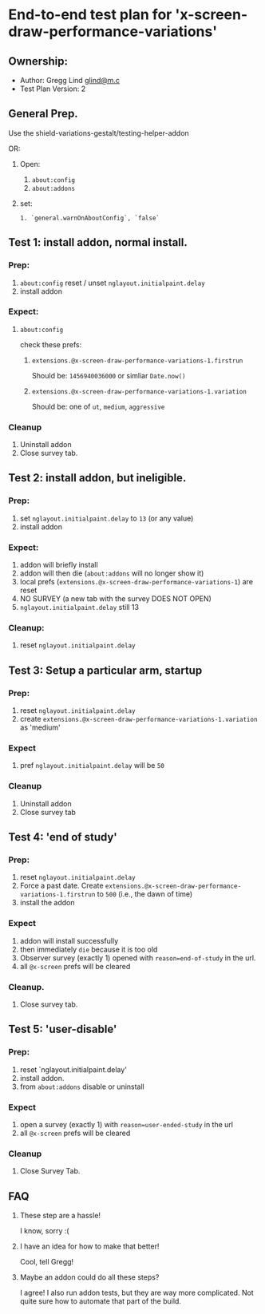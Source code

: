 # End-to-end test plan for 'x-screen-draw-performance-variations'

## Ownership:

- Author:  Gregg Lind <glind@m.c>
- Test Plan Version: 2

## General Prep.

Use the shield-variations-gestalt/testing-helper-addon

OR:

1.  Open:

	1. `about:config`
	2. `about:addons`

2.  set:

 		1. `general.warnOnAboutConfig`, `false`



## Test 1:  install addon, normal install.

### Prep:

1. `about:config` reset / unset  `nglayout.initialpaint.delay`
2. install addon

### Expect:

1. `about:config`

   check these prefs:

   1.  `extensions.@x-screen-draw-performance-variations-1.firstrun`

   		Should be: `1456940036000` or simliar `Date.now()`

   2. `extensions.@x-screen-draw-performance-variations-1.variation`

  		Should be:  one of `ut`, `medium`, `aggressive`

### Cleanup

1.  Uninstall addon
2.  Close survey tab.

## Test 2:  install addon, but ineligible.

### Prep:

1. set `nglayout.initialpaint.delay` to `13` (or any value)
2. install addon

### Expect:

1. addon will briefly install
2. addon will then die (`about:addons` will no longer show it)
3. local prefs (`extensions.@x-screen-draw-performance-variations-1`) are reset
4. NO SURVEY (a new tab with the survey DOES NOT OPEN)
5. 	`nglayout.initialpaint.delay` still 13

### Cleanup:

1.  reset `nglayout.initialpaint.delay`

## Test 3: Setup a particular arm, startup

### Prep:

1.  reset `nglayout.initialpaint.delay`
2.  create `extensions.@x-screen-draw-performance-variations-1.variation` as 'medium'

### Expect

1.  pref `nglayout.initialpaint.delay` will be `50`


### Cleanup

1.  Uninstall addon
2.  Close survey tab


## Test 4: 'end of study'

### Prep:

1.  reset `nglayout.initialpaint.delay`
2.  Force a past date.  Create `extensions.@x-screen-draw-performance-variations-1.firstrun` to `500`  (i.e., the dawn of time)
3.  install the addon

### Expect

1.  addon will install successfully
2.  then immediately `die` because it is too old
3.  Observer survey (exactly 1) opened with `reason=end-of-study` in the url.
4.  all `@x-screen` prefs will be cleared

### Cleanup.

1.  Close survey tab.

## Test 5: 'user-disable'

### Prep:

1.  reset `nglayout.initialpaint.delay'
2.  install addon.
3.  from `about:addons` disable or uninstall


### Expect

1.  open a survey (exactly 1) with `reason=user-ended-study` in the url
2.  all `@x-screen` prefs will be cleared

### Cleanup

1.  Close Survey Tab.


## FAQ

1.  These step are a hassle!

    I know, sorry :(

2.  I have an idea for how to make that better!

    Cool, tell Gregg!

3.  Maybe an addon could do all these steps?

	I agree!  I also run addon tests, but they are way more complicated.  Not quite sure how to automate that part of the build.


